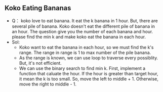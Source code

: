 ## Koko Eating Bananas
- Q： koko love to eat banana. It eat the k banana in 1 hour. But, there are several pile of banana. Koko doesn't eat the different pile of banana in an hour. The question give you the number of each banana and hour. please find the min k and make koko eat the banana in each hour.
- Sol:
    - Koko want to eat the banana in each hour, so we must find the k's range. The range in range is 1 to max number of the pile banana.
    - As the range is known, we can use loop to traverse every possiblity. But, it's not efficient.
    - We can use the binary search to find min k. First, implement a function that caluate the hour. If the hour is greater than target hour, it mean the k is too small. So, move the left to middle + 1. Otherwise, move the right to middle - 1.
